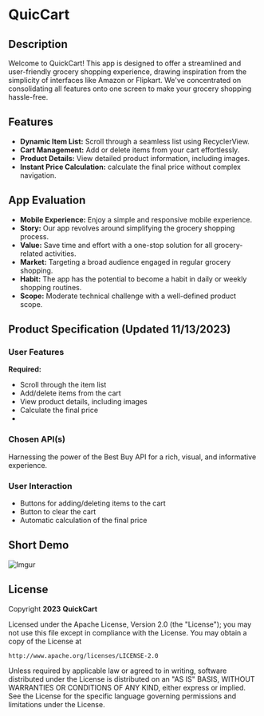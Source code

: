 # QuicCart

## Description

Welcome to QuickCart! This app is designed to offer a streamlined and user-friendly grocery shopping experience, drawing inspiration from the simplicity of interfaces like Amazon or Flipkart. We've concentrated on consolidating all features onto one screen to make your grocery shopping hassle-free.

## Features

- **Dynamic Item List:** Scroll through a seamless list using RecyclerView.
- **Cart Management:** Add or delete items from your cart effortlessly.
- **Product Details:** View detailed product information, including images.
- **Instant Price Calculation:** calculate the final price without complex navigation.

## App Evaluation

- **Mobile Experience:** Enjoy a simple and responsive mobile experience.
- **Story:** Our app revolves around simplifying the grocery shopping process.
- **Value:** Save time and effort with a one-stop solution for all grocery-related activities.
- **Market:** Targeting a broad audience engaged in regular grocery shopping.
- **Habit:** The app has the potential to become a habit in daily or weekly shopping routines.
- **Scope:** Moderate technical challenge with a well-defined product scope.

## Product Specification (Updated 11/13/2023)

### User Features

**Required:**
- Scroll through the item list
- Add/delete items from the cart
- View product details, including images
- Calculate the final price
- 
### Chosen API(s)

Harnessing the power of the Best Buy API for a rich, visual, and informative experience.

### User Interaction

- Buttons for adding/deleting items to the cart
- Button to clear the cart
- Automatic calculation of the final price

## Short Demo
![Imgur](https://imgur.com/GCenDet.gif)

## License

Copyright **2023** **QuickCart**

Licensed under the Apache License, Version 2.0 (the "License");
you may not use this file except in compliance with the License.
You may obtain a copy of the License at

    http://www.apache.org/licenses/LICENSE-2.0

Unless required by applicable law or agreed to in writing, software
distributed under the License is distributed on an "AS IS" BASIS,
WITHOUT WARRANTIES OR CONDITIONS OF ANY KIND, either express or implied.
See the License for the specific language governing permissions and
limitations under the License.
